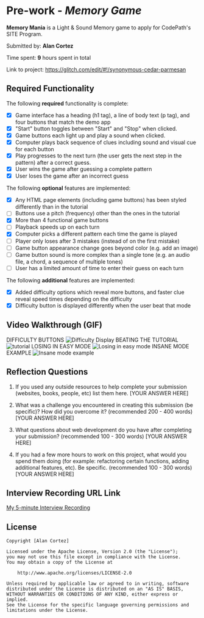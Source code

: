 # Pre-work - *Memory Game*

**Memory Mania** is a Light & Sound Memory game to apply for CodePath's SITE Program. 

Submitted by: **Alan Cortez**

Time spent: **9** hours spent in total

Link to project: https://glitch.com/edit/#!/synonymous-cedar-parmesan

## Required Functionality

The following **required** functionality is complete:

* [x] Game interface has a heading (h1 tag), a line of body text (p tag), and four buttons that match the demo app
* [x] "Start" button toggles between "Start" and "Stop" when clicked. 
* [x] Game buttons each light up and play a sound when clicked. 
* [x] Computer plays back sequence of clues including sound and visual cue for each button
* [x] Play progresses to the next turn (the user gets the next step in the pattern) after a correct guess. 
* [x] User wins the game after guessing a complete pattern
* [x] User loses the game after an incorrect guess

The following **optional** features are implemented:

* [x] Any HTML page elements (including game buttons) has been styled differently than in the tutorial
* [ ] Buttons use a pitch (frequency) other than the ones in the tutorial
* [x] More than 4 functional game buttons
* [ ] Playback speeds up on each turn
* [x] Computer picks a different pattern each time the game is played
* [ ] Player only loses after 3 mistakes (instead of on the first mistake)
* [ ] Game button appearance change goes beyond color (e.g. add an image)
* [ ] Game button sound is more complex than a single tone (e.g. an audio file, a chord, a sequence of multiple tones)
* [ ] User has a limited amount of time to enter their guess on each turn

The following **additional** features are implemented:

- [x] Added difficulty options which reveal more buttons, and faster clue reveal speed times depending on the difficulty
- [x] Difficulty button is displayed differently when the user beat that mode

## Video Walkthrough (GIF)

DIFFICULTY BUTTONS
![Difficulty Display](https://user-images.githubusercontent.com/78040578/156964885-b2ff323c-b5df-4ad3-8ee4-8f948ae0cbe9.gif)
BEATING THE TUTORIAL
![tutorial](https://user-images.githubusercontent.com/78040578/156965821-0e22c725-a2d9-471e-a7fa-315980cba29b.gif)
LOSING IN EASY MODE
![Losing in easy mode](https://user-images.githubusercontent.com/78040578/156969911-db196b94-423b-4faa-a3c5-0c4407d27f04.gif)
INSANE MODE EXAMPLE
![Insane mode example](https://user-images.githubusercontent.com/78040578/156972993-0e9073fb-5d9f-46b8-ac6e-ccc7962ee420.gif)

## Reflection Questions
1. If you used any outside resources to help complete your submission (websites, books, people, etc) list them here. 
[YOUR ANSWER HERE]

2. What was a challenge you encountered in creating this submission (be specific)? How did you overcome it? (recommended 200 - 400 words) 
[YOUR ANSWER HERE]

3. What questions about web development do you have after completing your submission? (recommended 100 - 300 words) 
[YOUR ANSWER HERE]

4. If you had a few more hours to work on this project, what would you spend them doing (for example: refactoring certain functions, adding additional features, etc). Be specific. (recommended 100 - 300 words) 
[YOUR ANSWER HERE]



## Interview Recording URL Link

[My 5-minute Interview Recording](your-link-here)


## License

    Copyright [Alan Cortez]

    Licensed under the Apache License, Version 2.0 (the "License");
    you may not use this file except in compliance with the License.
    You may obtain a copy of the License at

        http://www.apache.org/licenses/LICENSE-2.0

    Unless required by applicable law or agreed to in writing, software
    distributed under the License is distributed on an "AS IS" BASIS,
    WITHOUT WARRANTIES OR CONDITIONS OF ANY KIND, either express or implied.
    See the License for the specific language governing permissions and
    limitations under the License.
